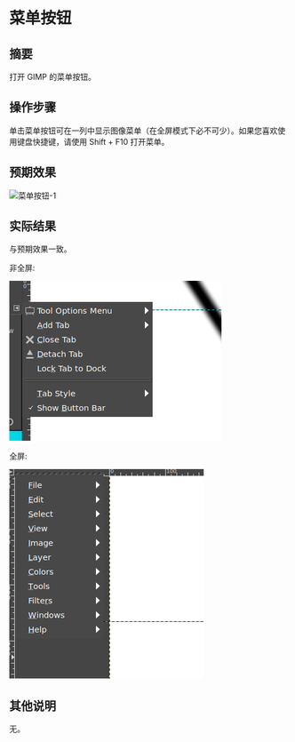 # 菜单按钮

## 摘要

打开 GIMP 的菜单按钮。

## 操作步骤

单击菜单按钮可在一列中显示图像菜单（在全屏模式下必不可少）。如果您喜欢使用键盘快捷键，请使用 Shift + F10 打开菜单。

## 预期效果

![菜单按钮-1](./img/菜单按钮-1.png)

## 实际结果

与预期效果一致。

非全屏:

![菜单按钮-2](./img/菜单按钮-2.png)

全屏:

![菜单按钮-3](./img/菜单按钮-3.png)

## 其他说明

无。
